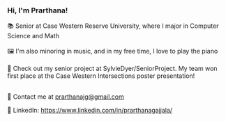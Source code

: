 ### Hi, I'm Prarthana!
📚 Senior at Case Western Reserve University, where I major in Computer Science and Math <br /> <br />
🖼️ I'm also minoring in music, and in my free time, I love to play the piano <br /> <br />
🌱 Check out my senior project at SylvieDyer/SeniorProject. My team won first place at the Case Western Intersections poster presentation! <br /> <br />

🦜 Contact me at prarthanajg@gmail.com <br />

🍏 LinkedIn: https://www.linkedin.com/in/prarthanagajjala/
